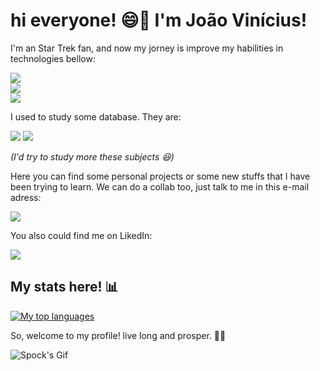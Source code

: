 <h1> hi everyone! 😄🖖 I'm João Vinícius! </h1>

<p>I'm an Star Trek fan, and now my jorney is improve my habilities in technologies bellow:</p>

![](https://img.shields.io/badge/C-00599C?style=for-the-badge&logo=c&logoColor=white) <br />
![](https://img.shields.io/badge/Java-ED8B00?style=for-the-badge&logo=java&logoColor=white) <br />
![](https://img.shields.io/badge/PHP-777BB4?style=for-the-badge&logo=php&logoColor=white) <br />

<p> I used to study some database. They are: </p> 

![](https://img.shields.io/badge/PostgreSQL-316192?style=for-the-badge&logo=postgresql&logoColor=white)
![](https://img.shields.io/badge/MySQL-00000F?style=for-the-badge&logo=mysql&logoColor=white)

<em> (I'd try to study more these subjects 😆) </em>

<p> Here you can find some personal projects or some new stuffs that I have been trying to learn. We can do a collab too, just talk to me in this e-mail adress:</p>

<a href="mailto:joaoviniusdesouzasilva@hotmail.com"><img src="https://img.shields.io/badge/Microsoft_Outlook-0078D4?style=for-the-badge&logo=microsoft-outlook&logoColor=white"></a>

<p>You also could find me on LikedIn: </p>

<a href="https://www.linkedin.com/in/jo%C3%A3o-v%C3%ADnicius-souza-silva-137336178/" target="_blank"><img src="https://img.shields.io/badge/LinkedIn-0077B5?style=for-the-badge&logo=linkedin&logoColor=white"></a>

<h2> My stats here! 📊</h2>

[![My top languages](https://github-readme-stats.vercel.app/api/top-langs/?username=jvinisan&layout=compact&theme=tokyonight)](https://github.com/anuraghazra/github-readme-stats)

<p> So, welcome to my profile! live long and prosper. 🌈🖖</p>

![Spock's Gif](https://media.giphy.com/media/IL4iTvQH0MjS/giphy.gif)
